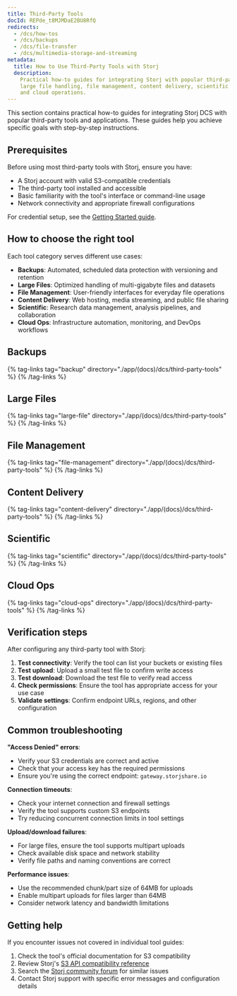 ```yaml
---
title: Third-Party Tools
docId: REPde_t8MJMDaE2BU8RfQ
redirects:
  - /dcs/how-tos
  - /dcs/backups
  - /dcs/file-transfer
  - /dcs/multimedia-storage-and-streaming
metadata:
  title: How to Use Third-Party Tools with Storj
  description:
    Practical how-to guides for integrating Storj with popular third-party tools for backups,
    large file handling, file management, content delivery, scientific applications,
    and cloud operations.
---
```


This section contains practical how-to guides for integrating Storj DCS with popular third-party tools and applications. These guides help you achieve specific goals with step-by-step instructions.

## Prerequisites

Before using most third-party tools with Storj, ensure you have:

- A Storj account with valid S3-compatible credentials
- The third-party tool installed and accessible
- Basic familiarity with the tool's interface or command-line usage
- Network connectivity and appropriate firewall configurations

For credential setup, see the [Getting Started guide](docId:AsyYcUJFbO1JI8-Tu8tW3).

## How to choose the right tool

Each tool category serves different use cases:

- **Backups**: Automated, scheduled data protection with versioning and retention
- **Large Files**: Optimized handling of multi-gigabyte files and datasets  
- **File Management**: User-friendly interfaces for everyday file operations
- **Content Delivery**: Web hosting, media streaming, and public file sharing
- **Scientific**: Research data management, analysis pipelines, and collaboration
- **Cloud Ops**: Infrastructure automation, monitoring, and DevOps workflows

## Backups

{% tag-links tag="backup" directory="./app/(docs)/dcs/third-party-tools" %}
{% /tag-links %}

## Large Files

{% tag-links tag="large-file" directory="./app/(docs)/dcs/third-party-tools" %}
{% /tag-links %}

## File Management

{% tag-links tag="file-management" directory="./app/(docs)/dcs/third-party-tools" %}
{% /tag-links %}

## Content Delivery

{% tag-links tag="content-delivery" directory="./app/(docs)/dcs/third-party-tools" %}
{% /tag-links %}

## Scientific

{% tag-links tag="scientific" directory="./app/(docs)/dcs/third-party-tools" %}
{% /tag-links %}

## Cloud Ops

{% tag-links tag="cloud-ops" directory="./app/(docs)/dcs/third-party-tools" %}
{% /tag-links %}

## Verification steps

After configuring any third-party tool with Storj:

1. **Test connectivity**: Verify the tool can list your buckets or existing files
2. **Test upload**: Upload a small test file to confirm write access
3. **Test download**: Download the test file to verify read access  
4. **Check permissions**: Ensure the tool has appropriate access for your use case
5. **Validate settings**: Confirm endpoint URLs, regions, and other configuration

## Common troubleshooting

**"Access Denied" errors**: 
- Verify your S3 credentials are correct and active
- Check that your access key has the required permissions
- Ensure you're using the correct endpoint: `gateway.storjshare.io`

**Connection timeouts**:
- Check your internet connection and firewall settings
- Verify the tool supports custom S3 endpoints
- Try reducing concurrent connection limits in tool settings

**Upload/download failures**:
- For large files, ensure the tool supports multipart uploads
- Check available disk space and network stability
- Verify file paths and naming conventions are correct

**Performance issues**:
- Use the recommended chunk/part size of 64MB for uploads
- Enable multipart uploads for files larger than 64MB
- Consider network latency and bandwidth limitations

## Getting help

If you encounter issues not covered in individual tool guides:

1. Check the tool's official documentation for S3 compatibility
2. Review Storj's [S3 API compatibility reference](docId:eZ4caegh9queuQuaazoo)
3. Search the [Storj community forum](https://forum.storj.io) for similar issues
4. Contact Storj support with specific error messages and configuration details
